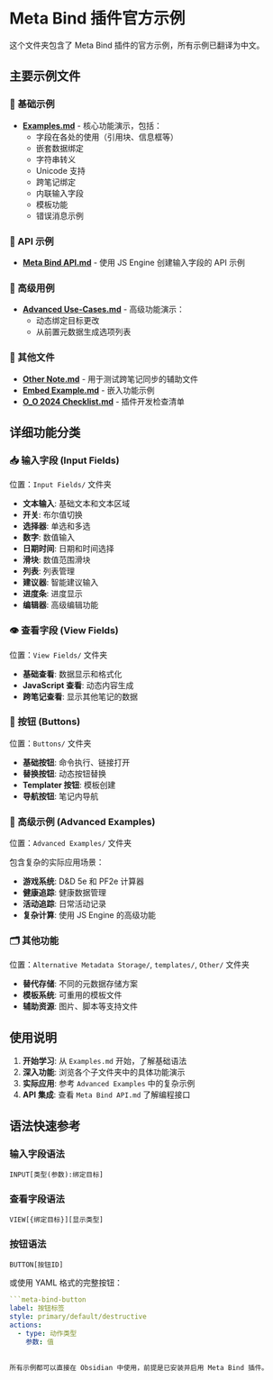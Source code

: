 # Meta Bind 插件官方示例

这个文件夹包含了 Meta Bind 插件的官方示例，所有示例已翻译为中文。

## 主要示例文件

### 📝 基础示例
- **[Examples.md](Examples.md)** - 核心功能演示，包括：
  - 字段在各处的使用（引用块、信息框等）
  - 嵌套数据绑定
  - 字符串转义
  - Unicode 支持
  - 跨笔记绑定
  - 内联输入字段
  - 模板功能
  - 错误消息示例

### 🔗 API 示例
- **[Meta Bind API.md](Meta%20Bind%20API.md)** - 使用 JS Engine 创建输入字段的 API 示例

### 🚀 高级用例
- **[Advanced Use-Cases.md](Advanced%20Use-Cases.md)** - 高级功能演示：
  - 动态绑定目标更改
  - 从前置元数据生成选项列表

### 📄 其他文件
- **[Other Note.md](Other%20Note.md)** - 用于测试跨笔记同步的辅助文件
- **[Embed Example.md](Embed%20Example.md)** - 嵌入功能示例
- **[O_O 2024 Checklist.md](O_O%202024%20Checklist.md)** - 插件开发检查清单

## 详细功能分类

### 📥 输入字段 (Input Fields)
位置：`Input Fields/` 文件夹

- **文本输入**: 基础文本和文本区域
- **开关**: 布尔值切换
- **选择器**: 单选和多选
- **数字**: 数值输入
- **日期时间**: 日期和时间选择
- **滑块**: 数值范围滑块
- **列表**: 列表管理
- **建议器**: 智能建议输入
- **进度条**: 进度显示
- **编辑器**: 高级编辑功能

### 👁️ 查看字段 (View Fields)
位置：`View Fields/` 文件夹

- **基础查看**: 数据显示和格式化
- **JavaScript 查看**: 动态内容生成
- **跨笔记查看**: 显示其他笔记的数据

### 🔲 按钮 (Buttons)
位置：`Buttons/` 文件夹

- **基础按钮**: 命令执行、链接打开
- **替换按钮**: 动态按钮替换
- **Templater 按钮**: 模板创建
- **导航按钮**: 笔记内导航

### 🎯 高级示例 (Advanced Examples)
位置：`Advanced Examples/` 文件夹

包含复杂的实际应用场景：
- **游戏系统**: D&D 5e 和 PF2e 计算器
- **健康追踪**: 健康数据管理
- **活动追踪**: 日常活动记录
- **复杂计算**: 使用 JS Engine 的高级功能

### 🗂️ 其他功能
位置：`Alternative Metadata Storage/`, `templates/`, `Other/` 文件夹

- **替代存储**: 不同的元数据存储方案
- **模板系统**: 可重用的模板文件
- **辅助资源**: 图片、脚本等支持文件

## 使用说明

1. **开始学习**: 从 `Examples.md` 开始，了解基础语法
2. **深入功能**: 浏览各个子文件夹中的具体功能演示
3. **实际应用**: 参考 `Advanced Examples` 中的复杂示例
4. **API 集成**: 查看 `Meta Bind API.md` 了解编程接口

## 语法快速参考

### 输入字段语法
```
INPUT[类型(参数):绑定目标]
```

### 查看字段语法
```
VIEW[{绑定目标}][显示类型]
```

### 按钮语法
```
BUTTON[按钮ID]
```

或使用 YAML 格式的完整按钮：
```yaml
```meta-bind-button
label: 按钮标签
style: primary/default/destructive
actions:
  - type: 动作类型
    参数: 值
```
```

所有示例都可以直接在 Obsidian 中使用，前提是已安装并启用 Meta Bind 插件。 